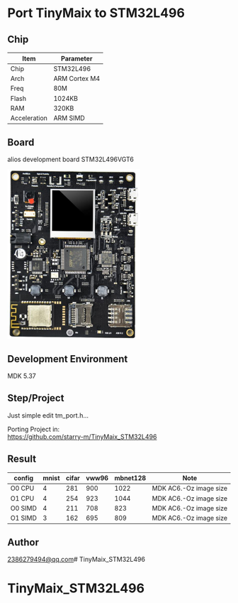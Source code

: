 # Port TinyMaix to STM32L496


## Chip
|Item |Parameter|
|--   |--|
|Chip |STM32L496|
|Arch |ARM Cortex M4|
|Freq |80M |
|Flash|1024KB|
|RAM  |320KB|
|Acceleration| ARM SIMD|



## Board
alios development board STM32L496VGT6

<a href="assets/STM32L496VGT6.png"><img width=300 src="assets/STM32L496VGT6.png"/></a>

## Development Environment
MDK 5.37

## Step/Project
Just simple edit tm_port.h...   

Porting Project in:   
https://github.com/starry-m/TinyMaix_STM32L496



## Result
|config  |mnist|cifar|vww96|mbnet128|Note|
|---     |---  |---  |---    |---     |---|
|O0 CPU  |4    |281  |900    |1022    |MDK AC6.-Oz image size|
|O1 CPU  |4    |254  |923    |1044    |MDK AC6.-Oz image size|
|O0 SIMD |4    |211  |708    |823     |MDK AC6.-Oz image size|
|O1 SIMD |3    |162  |695    |809     |MDK AC6.-Oz image size|





## Author
2386279494@qq.com# TinyMaix_STM32L496
# TinyMaix_STM32L496

